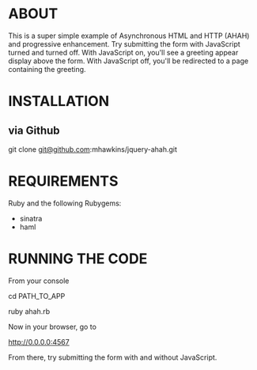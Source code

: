 # ABOUT
This is a super simple example of Asynchronous HTML and HTTP (AHAH) and progressive enhancement.  Try submitting the form with JavaScript turned and turned off.  With JavaScript on, you'll see a greeting appear display above the form.  With JavaScript off, you'll be redirected to a page containing the greeting.

# INSTALLATION

## via Github

   git clone git@github.com:mhawkins/jquery-ahah.git
   
# REQUIREMENTS

Ruby and the following Rubygems:

* sinatra
* haml

# RUNNING THE CODE

From your console

   cd PATH_TO_APP
   
   ruby ahah.rb
   
Now in your browser, go to

   http://0.0.0.0:4567
   
From there, try submitting the form with and without JavaScript.